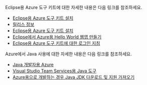 Eclipse용 Azure 도구 키트에 대한 자세한 내용은 다음 링크를 참조하세요. 

* [Eclipse용 Azure 도구 키트 설치](../eclipse/azure-toolkit-for-eclipse.md) 
* [릴리스 정보](https://github.com/Microsoft/azure-tools-for-java/releases) 
* [Eclipse용 Azure 도구 키트 설치](../eclipse/azure-toolkit-for-eclipse-installation.md) 
* [Eclipse에서 Azure용 Hello World 웹앱 만들기](../eclipse/azure-toolkit-for-eclipse-create-hello-world-web-app.md) 
* [Eclipse용 Azure 도구 키트에 대한 로그인 지침](../eclipse/azure-toolkit-for-eclipse-sign-in-instructions.md) 

Azure에서 Java 사용에 대한 자세한 내용은 다음 링크를 참조하세요. 

* [Java 개발자용 Azure](https://docs.microsoft.com/java/azure/) 
* [Visual Studio Team Services용 Java 도구](https://java.visualstudio.com/) 
* [Azure용으로 개발하는 경우 Java JDK 다운로드 및 지원 가져오기](https://aka.ms/azure-jdks)
<!-- TODO: Add URLs for Java in VSCode here --> 
